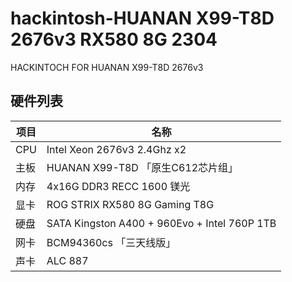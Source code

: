 # hackintosh-HUANAN X99-T8D 2676v3 RX580 8G 2304
HACKINTOCH FOR HUANAN X99-T8D 2676v3

## 硬件列表

|项目|名称
|-|-
|CPU|Intel Xeon 2676v3 2.4Ghz x2
|主板|HUANAN X99-T8D 「原生C612芯片组」
|内存|4x16G DDR3 RECC 1600 镁光
|显卡|ROG STRIX RX580 8G Gaming T8G
|硬盘|SATA Kingston A400 + 960Evo + Intel 760P 1TB
|网卡|BCM94360cs 「三天线版」
|声卡|ALC 887
